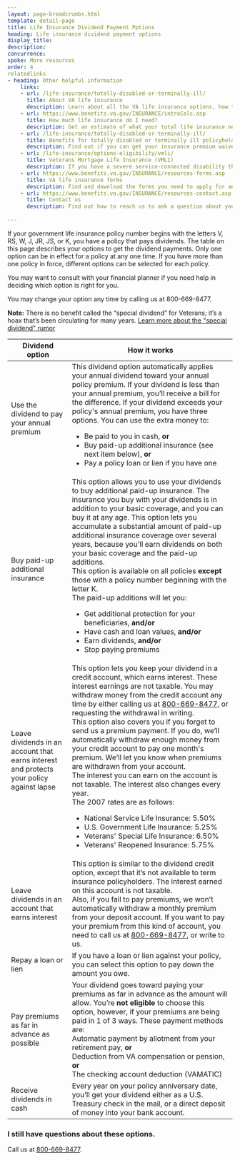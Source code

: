```yaml
---
layout: page-breadcrumbs.html
template: detail-page
title: Life Insurance Dividend Payment Pptions
heading: Life insurance dividend payment options
display_title: 
description: 
concurrence: 
spoke: More resources
order: 4 
relatedlinks
- heading: Other helpful information
    links:
    - url: /life-insurance/totally-disabled-or-terminally-ill/
      title: About VA life insurance
      description: Learn about all the VA life insurance options, how to file claims, and how to manage your benefits.
    - url: https://www.benefits.va.gov/INSURANCE/introCalc.asp
      title: How much life insurance do I need?
      description: Get an estimate of what your total life insurance needs are by using our calculator.
    - url: /life-insurance/totally-disabled-or-terminally-ill/
      title: Benefits for totally disabled or terminally ill policyholders
      description: Find out if you can get your insurance premium waived or receive your benefits early in certain situations.
    - url: /life-insurance/options-eligibility/vmli/
      title: Veterans Mortgage Life Insurance (VMLI)
      description: If you have a severe service-connected disability that we’ve concluded was caused—or made worse—by your service, you may be able to get Veterans’ Mortgage Life Insurance (VMLI). In the event of your death, this mortgage protection insurance can help your family pay off the home mortgage on a home that’s been adapted to meet your needs.
    - url: https://www.benefits.va.gov/INSURANCE/resources-forms.asp
      title: VA life insurance forms
      description: Find and download the forms you need to apply for and manage your life insurance benefits.
    - url: https://www.benefits.va.gov/INSURANCE/resources-contact.asp
      title: Contact us
      description: Find out how to reach us to ask a question about your policy or to file a claim for benefits.
      
---
```


<div class="va-introtext">

If your government life insurance policy number begins with the letters V, RS, W, J, JR, JS, or K, you have a policy that pays dividends. The table on this page describes your options to get the dividend payments. Only one option can be in effect for a policy at any one time. If you have more than one policy in force, different options can be selected for each policy.</br>

You may want to consult with your financial planner if you need help in deciding which option is right for you. </br>

You may change your option any time by calling us at 800-669-8477. </br>

**Note:** There is no benefit called the “special dividend” for Veterans; it’s a hoax that’s been circulating for many years. [Learn more about the "special dividend" rumor](https://www.benefits.va.gov/INSURANCE/dividends_special.asp)

</div>

| Dividend option | How it works |
| --- | --- |
| Use the dividend to pay your annual premium | This dividend option automatically applies your annual dividend toward your annual policy premium. If your dividend is less than your annual premium, you’ll receive a bill for the difference. If your dividend exceeds your policy's annual premium, you have three options. You can use the extra money to: <br><ul><li>Be paid to you in cash, **or**</li><li>Buy paid-up additional insurance (see next item below), **or**</li><li>Pay a policy loan or lien if you have one</li></ul> |
| Buy paid-up additional insurance | This option allows you to use your dividends to buy additional paid-up insurance. The insurance you buy with your dividends is in addition to your basic coverage, and you can buy it at any age. This option lets you accumulate a substantial amount of paid-up additional insurance coverage over several years, because you’ll earn dividends on both your basic coverage and the paid-up additions. <br>This option is available on all policies **except** those with a policy number beginning with the letter K.<br>The paid-up additions will let you:<br><ul><li>Get additional protection for your beneficiaries, <b>and/or</b></li><li>Have cash and loan values, <b>and/or</b></li><li>Earn dividends, <b>and/or</b></li><li>Stop paying premiums</li></ul> |
| Leave dividends in an account that earns interest and protects your policy against lapse | This option lets you keep your dividend in a credit account, which earns interest. These interest earnings are not taxable. You may withdraw money from the credit account any time by either calling us at <a href="tel:+18006698477">800-669-8477</a>, or requesting the withdrawal in writing. <br> This option also covers you if you forget to send us a premium payment. If you do, we’ll automatically withdraw enough money from your credit account to pay one month's premium. We’ll let you know when premiums are withdrawn from your account. <br> The interest you can earn on the account is not taxable. The interest also changes every year. <br> The 2007 rates are as follows: <br><ul><li>National Service Life Insurance: 5.50%</li><li>U.S. Government Life Insurance: 5.25%</li><li>Veterans' Special Life Insurance: 6.50%</li><li>Veterans' Reopened Insurance: 5.75%</li></ul> |
| Leave dividends in an account that earns interest | This option is similar to the dividend credit option, except that it’s not available to term insurance policyholders. The interest earned on this account is not taxable. <br> Also, if you fail to pay premiums, we won’t automatically withdraw a monthly premium from your deposit account. If you want to pay your premium from this kind of account, you need to call us at <a href="tel:+18006698477">800-669-8477</a>, or write to us. |
| Repay a loan or lien | If you have a loan or lien against your policy, you can select this option to pay down the amount you owe. |
| Pay premiums as far in advance as possible | Your dividend goes toward paying your premiums as far in advance as the amount will allow. You’re **not eligible** to choose this option, however, if your premiums are being paid in 1 of 3 ways. These payment methods are: <br> Automatic payment by allotment from your retirement pay, **or** <br> Deduction from VA compensation or pension, **or** <br> The checking account deduction (VAMATIC) |
| Receive dividends in cash | Every year on your policy anniversary date, you’ll get your dividend either as a U.S. Treasury check in the mail, or a direct deposit of money into your bank account. |

### I still have questions about these options.

Call us at <a href="tel:+18006698477">800-669-8477</a>.



